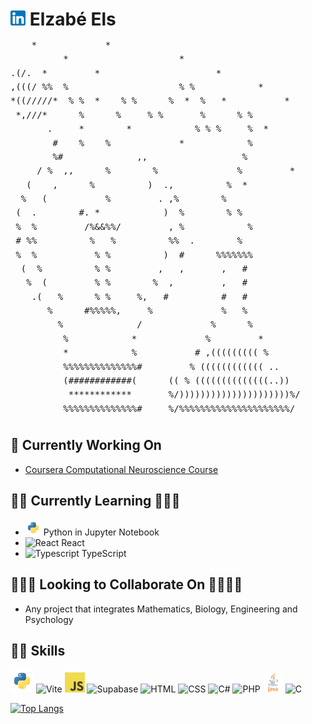 # [![LinkedIn](./linkedin.png)](https://www.linkedin.com/in/maria-elizabeth-els) Elzabé Els

<pre style="line-height: 0.8;">
    *             *                            <br>
          *                     *                 <br>
.(/.  *         *                      *                         <br> 
,(((/ %%  %                     % %            *                    <br> 
*((/////*  % %  *    % %      %  *  %   *           *               <br> 
 *,///*      %      %     % %       %      % %                      <br> 
       .     *        *            % % %     %  *                 <br> 
        #    %    %             *            %                    <br>  
        %#              ,,                  %                     <br> 
     / %  ,,      %        %               %         *            <br> 
   (    ,      %          )  .,          %  *                     <br> 
  %   (           %         . ,%        %                         <br> 
 (  .        #. *            )  %        % %                      <br> 
 %  %         /%&&%%/         , %            %                    <br> 
 # %%          %   %          %%  .        %                      <br> 
 %  %           % %          )  #      %%%%%%%                    <br> 
  (  %          % %         ,   ,       ,   #                     <br> 
   %  (         % %        %  ,         ,   #                     <br> 
    .(   %      % %     %,   #          #   #                     <br> 
       %      #%%%%%,     %             %   %                     <br> 
         %              /             %      %                    <br>
          %            *             %         *                  <br> 
          *            %           # ,((((((((( %                 <br> 
          %%%%%%%%%%%%%%#         % (((((((((((( ..               <br> 
          (############(      (( % ((((((((((((((..))             <br> 
           ************       %/)))))))))))))))))))))%/           <br> 
          %%%%%%%%%%%%%%#     %/%%%%%%%%%%%%%%%%%%%%%/            <br> 
</pre>


## 🔭 Currently Working On
- <a href="https://www.coursera.org/learn/computational-neuroscience">Coursera Computational Neuroscience Course</a>
  
## 🌱🌱 Currently Learning 🌱🍃🍃
- <img src="https://raw.githubusercontent.com/github/explore/80688e429a7d4ef2fca1e82350fe8e3517d3494d/topics/python/python.png" height="25" width="25" alt="Python"> Python in Jupyter Notebook
- <img height="25" width="25" src="https://cdn.simpleicons.org/react/#61DAFB" alt="React"/> React
- <img height="25" width="25" src="https://cdn.simpleicons.org/typescript/#61DAFB" alt="Typescript"/> TypeScript

## 🧠🏋️‍♀️ Looking to Collaborate On 🏋️‍♀️🏋️‍♂️
- Any project that integrates Mathematics, Biology, Engineering and Psychology

## 💃💃 Skills
<img src="https://raw.githubusercontent.com/github/explore/80688e429a7d4ef2fca1e82350fe8e3517d3494d/topics/python/python.png" height="37" width="37" alt="Python"> <img src="https://avatars.githubusercontent.com/u/65625612?s=40&v=4" width="32" alt="Vite"> <img src="https://raw.githubusercontent.com/github/explore/80688e429a7d4ef2fca1e82350fe8e3517d3494d/topics/javascript/javascript.png" width="32" alt="JavaScript"> <img src="https://avatars.githubusercontent.com/u/54469796?s=40&v=4" width="32" alt="Supabase"> <img height="32" width="32" src="https://cdn.simpleicons.org/html5/#E34F26" alt="HTML"/> <img height="32" width="32" src="https://cdn.simpleicons.org/css3/#1572B6" alt="CSS"/> <img height="32" width="32" src="https://cdn.simpleicons.org/csharp/#239120" alt="C#"/> <img height="32" width="32" src="https://cdn.simpleicons.org/php/#777BB4" alt="PHP"/> <img src="https://raw.githubusercontent.com/github/explore/80688e429a7d4ef2fca1e82350fe8e3517d3494d/topics/java/java.png" width="32" alt="Java"> <img height="32" width="32" src="https://cdn.simpleicons.org/c/#A8B9CC" alt="C"/>

[![Top Langs](https://github-readme-stats-ekm86oxwf-elzabeels.vercel.app/api/top-langs/?username=ElzabeEls&layout=donut&theme=radical)](https://github.com/ElzabeEls/github-readme-stats)










